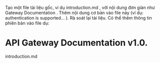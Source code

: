 Tạo một file tài liệu gốc, ví dụ 
introduction.md , với nội dung đơn giản như 
Gateway Documentation .
 Thêm nội dung cơ bản vào file này (ví dụ: 
authentication is supported... ).
Rà soát lại tài liệu. Có thể thêm thông tin phiên bản vào file 
dụ: 
# API Gateway Documentation v1.0.
 introduction.md 
